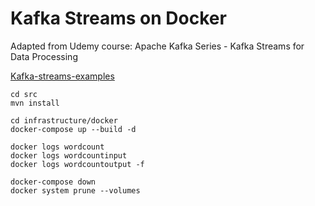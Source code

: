 # Kafka Streams on Docker

Adapted from Udemy course: Apache Kafka Series - Kafka Streams for Data Processing

[Kafka-streams-examples](https://github.com/confluentinc/kafka-streams-examples)

```
cd src
mvn install

cd infrastructure/docker
docker-compose up --build -d

docker logs wordcount
docker logs wordcountinput
docker logs wordcountoutput -f

docker-compose down
docker system prune --volumes
```
